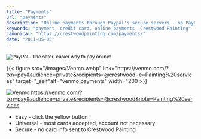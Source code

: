 ```yaml
---
title: "Payments"
url: "payments"
description: "Online payments through Paypal's secure servers - no PayPal account required. It's fast and easy."
keywords: "payment, credit card, online payments, Crestwood Painting"
canonical: "https://crestwoodpainting.com/payments/"
date: "2011-05-05"
---
```


<form action="https://www.paypal.com/cgi-bin/webscr" method="post" target="_top" class="mb-4">
  <input type="hidden" name="cmd" value="_s-xclick">
  <input type="hidden" name="hosted_button_id" value="4JGTR8EJ9TRNC">
  <input type="image" src="https://www.paypalobjects.com/en_US/i/btn/btn_buynowCC_LG.gif" border="0" name="submit" alt="PayPal - The safer, easier way to pay online!">
  <img decoding="async" alt="" border="0" src="https://www.paypalobjects.com/en_US/i/scr/pixel.gif" width="1" height="1">
</form>
{{< figure src="/images/Venmo.webp" link="https://venmo.com/?txn=pay&audience=private&recipients=@crestwood&note=Painting%20services" target="_self"alt="venmo payments" width="200 >}}

![Venmo](Venmo.webp)
https://venmo.com/?txn=pay&audience=private&recipients=@crestwood&note=Painting%20services
- Easy - click the yellow button
- Universal - most cards accepted, account not necessary
- Secure - no card info sent to Crestwood Painting
